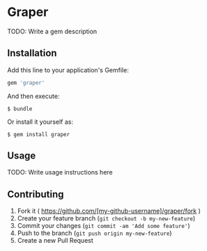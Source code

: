 # Graper

TODO: Write a gem description

## Installation

Add this line to your application's Gemfile:

```ruby
gem 'graper'
```

And then execute:

    $ bundle

Or install it yourself as:

    $ gem install graper

## Usage

TODO: Write usage instructions here

## Contributing

1. Fork it ( https://github.com/[my-github-username]/graper/fork )
2. Create your feature branch (`git checkout -b my-new-feature`)
3. Commit your changes (`git commit -am 'Add some feature'`)
4. Push to the branch (`git push origin my-new-feature`)
5. Create a new Pull Request
